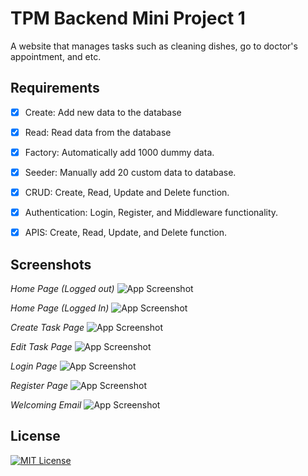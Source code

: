 
# TPM Backend Mini Project 1

A website that manages tasks such as cleaning dishes, go to doctor's appointment, and etc.




## Requirements


* [x]  Create: Add new data to the database
* [x]  Read: Read data from the database
* [x]  Factory: Automatically add 1000 dummy data.
* [x]  Seeder: Manually add 20 custom data to database.
* [x]  CRUD: Create, Read, Update and Delete function.
* [x]  Authentication: Login, Register, and Middleware functionality.
* [x]  APIS: Create, Read, Update, and Delete function.

 

## Screenshots

*Home Page (Logged out)*
![App Screenshot](https://cdn.discordapp.com/attachments/1149346541136511056/1313842310181687346/image.png?ex=67519a80&is=67504900&hm=0d320f0d125fbfcfbb06e8c06d28a88047ba6c7bfe51c162cc798cb1f9141a94&)

*Home Page (Logged In)*
![App Screenshot](https://cdn.discordapp.com/attachments/1149346541136511056/1313842534329487411/image.png?ex=67519ab6&is=67504936&hm=554386aef80550e5e48b6d1a0a0ffafd35ff010e2e5ee720c8870684830a2d81&)

*Create Task Page*
![App Screenshot](https://cdn.discordapp.com/attachments/1149346541136511056/1313842608992161874/image.png?ex=67519ac7&is=67504947&hm=f2a25e3315684fa6cfa91467d6123871091bf116c2d07ef2d420e8b7c2cc68a5&)

*Edit Task Page*
![App Screenshot](https://cdn.discordapp.com/attachments/1149346541136511056/1313842643456757770/image.png?ex=67519ad0&is=67504950&hm=dd7a1554b90307fdaa42389aa1e3d4c52025ef2036f4b7d79e1fc221bdb14a7e&)

*Login Page*
![App Screenshot](https://cdn.discordapp.com/attachments/1149346541136511056/1313578422345400393/image.png?ex=6750a4bc&is=674f533c&hm=00830c9dac2ccbdfb4cfd8d9b10308de3affde9d4a6b48f9f67f218345801860&)

*Register Page*
![App Screenshot](https://cdn.discordapp.com/attachments/1149346541136511056/1313578463646453922/image.png?ex=6750a4c6&is=674f5346&hm=fdbb1b7ca4b3ed4a98535fbaa16eef7b9368ffedc86885f0ad7eeae762b919bc&)

*Welcoming Email*
![App Screenshot](https://cdn.discordapp.com/attachments/1149346541136511056/1313842909618896976/image.png?ex=67519b0f&is=6750498f&hm=aeccb1b08a6d198ad7b9078dcd85804e9b045db7636af6b10fc66348b212b387&)


## License

[![MIT License](https://img.shields.io/badge/License-MIT-green.svg)](https://choosealicense.com/licenses/mit/)
